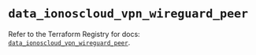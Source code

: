 # `data_ionoscloud_vpn_wireguard_peer`

Refer to the Terraform Registry for docs: [`data_ionoscloud_vpn_wireguard_peer`](https://registry.terraform.io/providers/ionos-cloud/ionoscloud/6.7.12/docs/data-sources/vpn_wireguard_peer).
